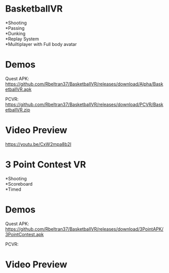 # BasketballVR
*Shooting  
*Passing  
*Dunking  
*Replay System  
*Muiltiplayer with Full body avatar  

# Demos
Quest APK: https://github.com/Rbeltran37/BasketballVR/releases/download/Alpha/BasketballVR.apk

PCVR: https://github.com/Rbeltran37/BasketballVR/releases/download/PCVR/BasketballVR.zip

# Video Preview  
https://youtu.be/CxW2mpa8b2I  
  
  
# 3 Point Contest VR
*Shooting  
*Scoreboard  
*Timed  

# Demos
Quest APK: https://github.com/Rbeltran37/BasketballVR/releases/download/3PointAPK/3PointContest.apk

PCVR: 

# Video Preview  

